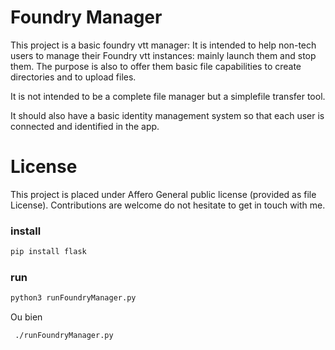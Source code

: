 # Foundry Manager

This project is a basic foundry vtt manager:
It is intended to help non-tech users to manage their Foundry vtt instances: mainly launch them and stop them. The purpose is also to offer them basic file capabilities to create directories and to upload files.

It is not intended to be a complete file manager but a simplefile transfer tool.

It should also have a basic identity management system so that each user is connected and identified in the app.

# License

This project is placed under Affero General public license (provided as file License).
Contributions are welcome do not hesitate to get in touch with me.

### install

```bash
pip install flask
```

### run

```bash
python3 runFoundryManager.py
```
Ou bien 

```bash
 ./runFoundryManager.py
```